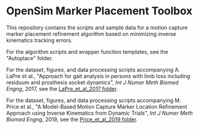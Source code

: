 # OpenSim Marker Placement Toolbox
This repository contains the scripts and sample data for a motion capture marker placement refinement algorithm based on minimizing inverse kinematics tracking errors. 

For the algorithm scripts and wrapper function templates, see the "Autoplace" folder.

For the dataset, figures, and data processing scripts accompanying A. LaPre et al., "Approach for gait analysis in persons with limb loss including residuum and prosthesis socket dynamics", *Int J Numer Meth Biomed Engng*, 2017, see the [LaPre_et_al_2017 folder](LaPre_et_al_2017).

For the dataset, figures, and data processing scripts accompanying M. Price et al., "A Model-Based Motion Capture Marker Location Refinement Approach using Inverse Kinematics from Dynamic Trials", *Int J Numer Meth Biomed Engng*, 2019, see the [Price_et_al_2019 folder](Price_et_al_2019).



